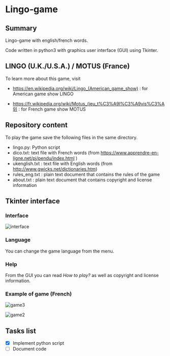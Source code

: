 
# Lingo-game

## Summary 

Lingo-game with english/french words.

Code written in python3 with graphics user interface (GUI) using Tkinter.

## LINGO (U.K./U.S.A.) / MOTUS (France)

To learn more about this game, visit
* https://en.wikipedia.org/wiki/Lingo_(American_game_show) : for American game show LINGO

* https://fr.wikipedia.org/wiki/Motus_(jeu_t%C3%A9l%C3%A9vis%C3%A9) : for French game show MOTUS 

## Repository content 

To play the game save the following files in the same directory.
* lingo.py: Python script
* dico.txt: text file with French words (from https://www.apprendre-en-ligne.net/pj/pendu/index.html )
* ukenglish.txt : text file with English words (from http://www.gwicks.net/dictionaries.htm)
* rules_eng.txt : plain text document that contains the rules of the game
* about.txt : plain text document that contains copyright and license information

## Tkinter interface

### Interface

![interface](https://user-images.githubusercontent.com/82372483/120931807-85dae580-c6f3-11eb-8643-6035602924d9.png)

### Language
You can change the game language from the menu.

### Help

From the GUI you can read *How to play?* as well as copyright and license information.

### Example of game (French)

![game3](https://user-images.githubusercontent.com/82372483/120931833-94c19800-c6f3-11eb-9137-db1cfed276a6.png)

![game2](https://user-images.githubusercontent.com/82372483/120931844-9ab77900-c6f3-11eb-88f6-7ee6a1a6c137.png)

## Tasks list
- [x] Implement python script
- [ ] Document code
